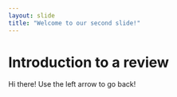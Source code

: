 ```yaml
---
layout: slide
title: "Welcome to our second slide!"
---
```

# Introduction to a review

Hi there!
Use the left arrow to go back!
